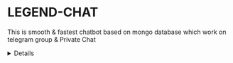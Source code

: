 # LEGEND-CHAT
This is smooth &amp; fastest chatbot  based on mongo database which work on telegram group & Private Chat

<details>

<p align="center"><a href="https://heroku.com/deploy?template=https://github.com/decentboyy/Decent_AI"> <img src="https://img.shields.io/badge/Deploy%20To%20Heroku-pink?style=for-the-badge&logo=heroku" width="220" height="38.45"/></a></p>
</details>
